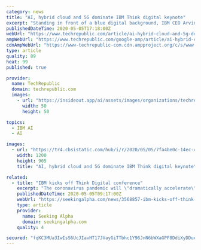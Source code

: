 ```yaml
---
category: news
title: "AI, hybrid cloud and 5G dominate IBM Think digital keynote"
excerpt: "Standing in front of a blue digital background, IBM CEO Arvind Krishna welcomed viewers to the virtual IBM Think conference on Tuesday. Originally set to be held in San Francisco"
publishedDateTime: 2020-05-05T17:18:00Z
webUrl: "https://www.techrepublic.com/article/ai-hybrid-cloud-and-5g-dominate-ibm-think-digital-keynote/"
ampWebUrl: "https://www.techrepublic.com/google-amp/article/ai-hybrid-cloud-and-5g-dominate-ibm-think-digital-keynote/"
cdnAmpWebUrl: "https://www-techrepublic-com.cdn.ampproject.org/c/s/www.techrepublic.com/google-amp/article/ai-hybrid-cloud-and-5g-dominate-ibm-think-digital-keynote/"
type: article
quality: 89
heat: 99
published: true

provider:
  name: TechRepublic
  domain: techrepublic.com
  images:
    - url: "https://insideout.app/ai/assets/images/organizations/techrepublic.com-50x50.jpg"
      width: 50
      height: 50

topics:
  - IBM AI
  - AI

images:
  - url: "https://tr4.cbsistatic.com/hub/i/r/2020/05/05/7fa4be0c-14ec-4575-8eae-fdc23bcd9ef5/resize/1200x/07b4d1f50363941d15c7e5c52e243c78/ibm-krishna.jpg"
    width: 1200
    height: 905
    title: "AI, hybrid cloud and 5G dominate IBM Think digital keynote"

related:
  - title: "IBM kicks off Think Digital conference"
    excerpt: "The coronavirus pandemic will \"dramatically accelerate\" adoption of AI and cloud computing, according to new IBM (NYSE:IBM) CEO Arvind Krishna, who is set to launch a slew of new products toda"
    publishedDateTime: 2020-05-05T09:17:00Z
    webUrl: "https://seekingalpha.com/news/3568857-ibm-kicks-off-think-digital-conference"
    type: article
    provider:
      name: Seeking Alpha
      domain: seekingalpha.com
    quality: 4

secured: "fqKC3MUa3IwIsS6UcJIavHT17JVayGiTTbhc1Y96JnN6bWXaGPF8DdiXyDDuem7On6s1IEh6V9pA9WVlRSgFxr/vW8Sn9D7/oiUMy5jpx867vsi1DgRxgjgwjKNuD80NEA2eUQ4hzcRoYzhHyjh/yBSpEjpKYSSMCtYV6QMmjsxdVFmx6ycGet4nM5hQDpYqJwH3xI93MnqFe9vE8UIPYYChloB654nwpGPgd3Gs/V8FxOLSetreyrxj2Po4jIcI4j62fKhjgwpjOKuAzrBqlqb63y7Pe1ATHcPPAtI/Zt1gIXbrBf442i3R3t8b2kprZfaM9hskAIN0qA8gxxX80b7tHYGYlEF6Axn7ejmwGFUBnwMy/lRhVsVtXnyqeZIL9QZSRze8JQNxs6tXGMA5iiU065/7YaZ1rkEyKFWocWhGM8qwZdzOBAQeJ410pF+mShAUwLwTywS/5MyKs3T0nUSvH9s+ENwHKOudmgeO5CM=;GEL6NoxRVfG3DWt8JK9BTQ=="
---
```


